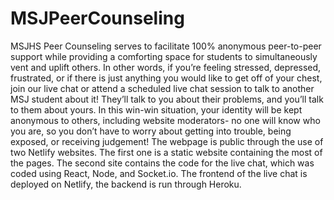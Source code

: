 # MSJPeerCounseling
MSJHS Peer Counseling serves to facilitate 100% anonymous peer-to-peer support while providing a comforting space for students to simultaneously vent and uplift others. In other words, if you’re feeling stressed, depressed, frustrated, or if there is just anything you would like to get off of your chest, join our live chat or attend a scheduled live chat session to talk to another MSJ student about it! They’ll talk to you about their problems, and you’ll talk to them about yours. In this win-win situation, your identity will be kept anonymous to others, including website moderators- no one will know who you are, so you don’t have to worry about getting into trouble, being exposed, or receiving judgement!
The webpage is public through the use of two Netlify websites. The first one is a static website containing the most of the pages. The second site contains the code for the live chat, which was coded using React, Node, and Socket.io. The frontend of the live chat is deployed on Netlify, the backend is run through Heroku. 
